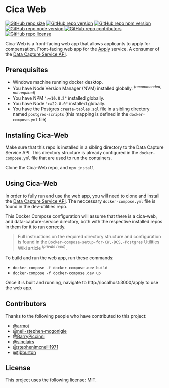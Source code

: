 # Cica Web

[![GitHub repo size](https://img.shields.io/github/repo-size/CriminalInjuriesCompensationAuthority/cica-web)](https://github.com/CriminalInjuriesCompensationAuthority/cica-web)
[![GitHub repo version](https://img.shields.io/github/package-json/v/CriminalInjuriesCompensationAuthority/cica-web)](https://github.com/CriminalInjuriesCompensationAuthority/cica-web/releases/latest)
[![GitHub repo npm version](https://img.shields.io/badge/npm_version->=9.5.0-blue)](https://github.com/CriminalInjuriesCompensationAuthority/cica-web/blob/master/package.json#L5)
[![GitHub repo node version](https://img.shields.io/badge/node_version->=18.16.1-blue)](https://github.com/CriminalInjuriesCompensationAuthority/cica-web/blob/master/package.json#L6)
[![GitHub repo contributors](https://img.shields.io/github/contributors/CriminalInjuriesCompensationAuthority/cica-web)](https://github.com/CriminalInjuriesCompensationAuthority/cica-web/graphs/contributors)
[![GitHub repo license](https://img.shields.io/github/package-json/license/CriminalInjuriesCompensationAuthority/cica-web)](https://github.com/CriminalInjuriesCompensationAuthority/cica-web/blob/master/LICENSE)

Cica-Web is a front-facing web app that allows applicants to apply for compensation. Front-facing web app for the [Apply](https://claim-criminal-injuries-compensation.service.justice.gov.uk/apply/) service. A consumer of the [Data Capture Service API](https://github.com/CriminalInjuriesCompensationAuthority/data-capture-service).

## Prerequisites

-   Windows machine running docker desktop.
-   You have Node Version Manager (NVM) installed globally. <sup>(_recommended, not required_)</sup>
-   You have NPM `">=10.8.2"` installed globally.
-   You have Node `">=22.8.0"` installed globally.
-   You have the Postgres `create-tables.sql` file in a sibling directory named `postgres-scripts` (this mapping is defined in the `docker-compose.yml` file)

## Installing Cica-Web

Make sure that this repo is installed in a sibling directory to the Data Capture Service API. This directory structure is already configured in the `docker-compose.yml` file that are used to run the containers.

Clone the Cica-Web repo, and `npm install`

## Using Cica-Web

In order to fully run and use the web app, you will need to clone and install the [Data Capture Service API](https://github.com/CriminalInjuriesCompensationAuthority/data-capture-service). The neccessary `docker-compose.yml` file is found in the dev-utilities repo.

This Docker Compose configuration will assume that there is a cica-web, and data-capture-service directory, both with the respective installed repos in them for it to run correctly.

> Full instructions on the required directory structure and configuration is found in the `Docker-compose-setup-for-CW,-DCS,-Postgres` Utilities Wiki article <sup>(_private repo_)</sup>.

To build and run the web app, run these commands:

-   `docker-compose -f docker-compose.dev build`
-   `docker-compose -f docker-compose.dev up`

Once it is built and running, navigate to http://localhost:3000/apply to use the web app.

## Contributors

Thanks to the following people who have contributed to this project:

-   [@armoj](https://github.com/armoj)
-   [@neil-stephen-mcgonigle](https://github.com/neil-stephen-mcgonigle)
-   [@BarryPiccinni](https://github.com/BarryPiccinni)
-   [@sinclairs](https://github.com/sinclairs)
-   [@stephenjmcneill1971](https://github.com/stephenjmcneill1971)
-   [@tjbburton](https://github.com/tjbburton)

## License

This project uses the following license: MIT.
